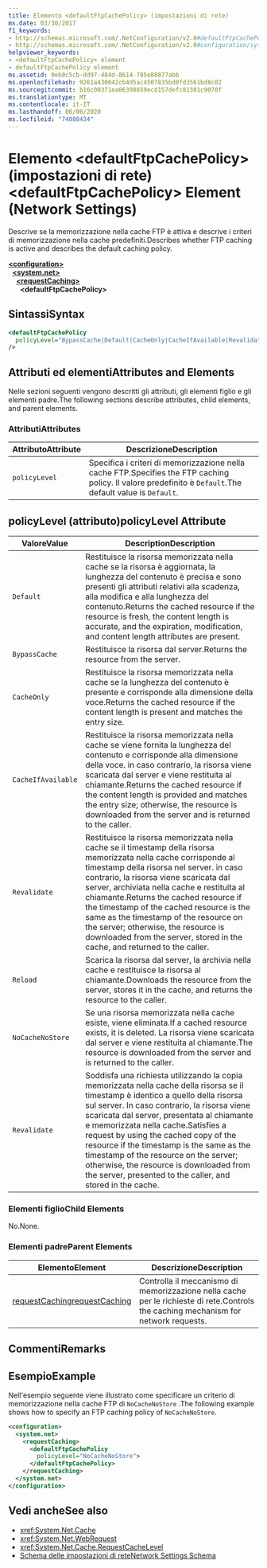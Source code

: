 ```yaml
---
title: Elemento <defaultFtpCachePolicy> (impostazioni di rete)
ms.date: 03/30/2017
f1_keywords:
- http://schemas.microsoft.com/.NetConfiguration/v2.0#defaultFtpCachePolicy
- http://schemas.microsoft.com/.NetConfiguration/v2.0#configuration/system.net/requestCaching/defaultFtpCachePolicy
helpviewer_keywords:
- <defaultFtpCachePolicy> element
- defaultFtpCachePolicy element
ms.assetid: 0eb0c5cb-dd97-484d-8614-785e88877abb
ms.openlocfilehash: 9261a430642cb4d5ac4507835bd0fd3561bd8c02
ms.sourcegitcommit: b16c00371ea06398859ecd157defc81301c9070f
ms.translationtype: MT
ms.contentlocale: it-IT
ms.lasthandoff: 06/06/2020
ms.locfileid: "74088434"
---
```

# <a name="defaultftpcachepolicy-element-network-settings"></a><span data-ttu-id="24dff-102">Elemento \<defaultFtpCachePolicy> (impostazioni di rete)</span><span class="sxs-lookup"><span data-stu-id="24dff-102">\<defaultFtpCachePolicy> Element (Network Settings)</span></span>
<span data-ttu-id="24dff-103">Descrive se la memorizzazione nella cache FTP è attiva e descrive i criteri di memorizzazione nella cache predefiniti.</span><span class="sxs-lookup"><span data-stu-id="24dff-103">Describes whether FTP caching is active and describes the default caching policy.</span></span>  

[**\<configuration>**](../configuration-element.md)\
&nbsp;&nbsp;[**\<system.net>**](system-net-element-network-settings.md)\
&nbsp;&nbsp;&nbsp;&nbsp;[**\<requestCaching>**](requestcaching-element-network-settings.md)\
&nbsp;&nbsp;&nbsp;&nbsp;&nbsp;&nbsp;**\<defaultFtpCachePolicy>**

## <a name="syntax"></a><span data-ttu-id="24dff-104">Sintassi</span><span class="sxs-lookup"><span data-stu-id="24dff-104">Syntax</span></span>  
  
```xml  
<defaultFtpCachePolicy  
  policyLevel="BypassCache|Default|CacheOnly|CacheIfAvailable|Revalidate|Reload|NoCacheNoStore|Revalidate"  
/>  
```  
  
## <a name="attributes-and-elements"></a><span data-ttu-id="24dff-105">Attributi ed elementi</span><span class="sxs-lookup"><span data-stu-id="24dff-105">Attributes and Elements</span></span>  
 <span data-ttu-id="24dff-106">Nelle sezioni seguenti vengono descritti gli attributi, gli elementi figlio e gli elementi padre.</span><span class="sxs-lookup"><span data-stu-id="24dff-106">The following sections describe attributes, child elements, and parent elements.</span></span>  
  
### <a name="attributes"></a><span data-ttu-id="24dff-107">Attributi</span><span class="sxs-lookup"><span data-stu-id="24dff-107">Attributes</span></span>  
  
|<span data-ttu-id="24dff-108">Attributo</span><span class="sxs-lookup"><span data-stu-id="24dff-108">Attribute</span></span>|<span data-ttu-id="24dff-109">Descrizione</span><span class="sxs-lookup"><span data-stu-id="24dff-109">Description</span></span>|  
|---------------|-----------------|  
|`policyLevel`|<span data-ttu-id="24dff-110">Specifica i criteri di memorizzazione nella cache FTP.</span><span class="sxs-lookup"><span data-stu-id="24dff-110">Specifies the FTP caching policy.</span></span> <span data-ttu-id="24dff-111">Il valore predefinito è `Default`.</span><span class="sxs-lookup"><span data-stu-id="24dff-111">The default value is `Default`.</span></span>|  
  
## <a name="policylevel-attribute"></a><span data-ttu-id="24dff-112">policyLevel (attributo)</span><span class="sxs-lookup"><span data-stu-id="24dff-112">policyLevel Attribute</span></span>  
  
|<span data-ttu-id="24dff-113">Valore</span><span class="sxs-lookup"><span data-stu-id="24dff-113">Value</span></span>|<span data-ttu-id="24dff-114">Description</span><span class="sxs-lookup"><span data-stu-id="24dff-114">Description</span></span>|  
|-----------|-----------------|  
|`Default`|<span data-ttu-id="24dff-115">Restituisce la risorsa memorizzata nella cache se la risorsa è aggiornata, la lunghezza del contenuto è precisa e sono presenti gli attributi relativi alla scadenza, alla modifica e alla lunghezza del contenuto.</span><span class="sxs-lookup"><span data-stu-id="24dff-115">Returns the cached resource if the resource is fresh, the content length is accurate, and the expiration, modification, and content length attributes are present.</span></span>|  
|`BypassCache`|<span data-ttu-id="24dff-116">Restituisce la risorsa dal server.</span><span class="sxs-lookup"><span data-stu-id="24dff-116">Returns the resource from the server.</span></span>|  
|`CacheOnly`|<span data-ttu-id="24dff-117">Restituisce la risorsa memorizzata nella cache se la lunghezza del contenuto è presente e corrisponde alla dimensione della voce.</span><span class="sxs-lookup"><span data-stu-id="24dff-117">Returns the cached resource if the content length is present and matches the entry size.</span></span>|  
|`CacheIfAvailable`|<span data-ttu-id="24dff-118">Restituisce la risorsa memorizzata nella cache se viene fornita la lunghezza del contenuto e corrisponde alla dimensione della voce. in caso contrario, la risorsa viene scaricata dal server e viene restituita al chiamante.</span><span class="sxs-lookup"><span data-stu-id="24dff-118">Returns the cached resource if the content length is provided and matches the entry size; otherwise, the resource is downloaded from the server and is returned to the caller.</span></span>|  
|`Revalidate`|<span data-ttu-id="24dff-119">Restituisce la risorsa memorizzata nella cache se il timestamp della risorsa memorizzata nella cache corrisponde al timestamp della risorsa nel server. in caso contrario, la risorsa viene scaricata dal server, archiviata nella cache e restituita al chiamante.</span><span class="sxs-lookup"><span data-stu-id="24dff-119">Returns the cached resource if the timestamp of the cached resource is the same as the timestamp of the resource on the server; otherwise, the resource is downloaded from the server, stored in the cache, and returned to the caller.</span></span>|  
|`Reload`|<span data-ttu-id="24dff-120">Scarica la risorsa dal server, la archivia nella cache e restituisce la risorsa al chiamante.</span><span class="sxs-lookup"><span data-stu-id="24dff-120">Downloads the resource from the server, stores it in the cache, and returns the resource to the caller.</span></span>|  
|`NoCacheNoStore`|<span data-ttu-id="24dff-121">Se una risorsa memorizzata nella cache esiste, viene eliminata.</span><span class="sxs-lookup"><span data-stu-id="24dff-121">If a cached resource exists, it is deleted.</span></span> <span data-ttu-id="24dff-122">La risorsa viene scaricata dal server e viene restituita al chiamante.</span><span class="sxs-lookup"><span data-stu-id="24dff-122">The resource is downloaded from the server and is returned to the caller.</span></span>|  
|`Revalidate`|<span data-ttu-id="24dff-123">Soddisfa una richiesta utilizzando la copia memorizzata nella cache della risorsa se il timestamp è identico a quello della risorsa sul server. In caso contrario, la risorsa viene scaricata dal server, presentata al chiamante e memorizzata nella cache.</span><span class="sxs-lookup"><span data-stu-id="24dff-123">Satisfies a request by using the cached copy of the resource if the timestamp is the same as the timestamp of the resource on the server; otherwise, the resource is downloaded from the server, presented to the caller, and stored in the cache.</span></span>|  
  
### <a name="child-elements"></a><span data-ttu-id="24dff-124">Elementi figlio</span><span class="sxs-lookup"><span data-stu-id="24dff-124">Child Elements</span></span>  
 <span data-ttu-id="24dff-125">No.</span><span class="sxs-lookup"><span data-stu-id="24dff-125">None.</span></span>  
  
### <a name="parent-elements"></a><span data-ttu-id="24dff-126">Elementi padre</span><span class="sxs-lookup"><span data-stu-id="24dff-126">Parent Elements</span></span>  
  
|<span data-ttu-id="24dff-127">Elemento</span><span class="sxs-lookup"><span data-stu-id="24dff-127">Element</span></span>|<span data-ttu-id="24dff-128">Descrizione</span><span class="sxs-lookup"><span data-stu-id="24dff-128">Description</span></span>|  
|-------------|-----------------|  
|[<span data-ttu-id="24dff-129">requestCaching</span><span class="sxs-lookup"><span data-stu-id="24dff-129">requestCaching</span></span>](requestcaching-element-network-settings.md)|<span data-ttu-id="24dff-130">Controlla il meccanismo di memorizzazione nella cache per le richieste di rete.</span><span class="sxs-lookup"><span data-stu-id="24dff-130">Controls the caching mechanism for network requests.</span></span>|  
  
## <a name="remarks"></a><span data-ttu-id="24dff-131">Commenti</span><span class="sxs-lookup"><span data-stu-id="24dff-131">Remarks</span></span>  
  
## <a name="example"></a><span data-ttu-id="24dff-132">Esempio</span><span class="sxs-lookup"><span data-stu-id="24dff-132">Example</span></span>  
 <span data-ttu-id="24dff-133">Nell'esempio seguente viene illustrato come specificare un criterio di memorizzazione nella cache FTP di `NoCacheNoStore` .</span><span class="sxs-lookup"><span data-stu-id="24dff-133">The following example shows how to specify an FTP caching policy of `NoCacheNoStore`.</span></span>  
  
```xml  
<configuration>  
  <system.net>  
    <requestCaching>  
      <defaultFtpCachePolicy  
        policyLevel="NoCacheNoStore">  
      </defaultFtpCachePolicy>  
    </requestCaching>  
  </system.net>  
</configuration>  
```  
  
## <a name="see-also"></a><span data-ttu-id="24dff-134">Vedi anche</span><span class="sxs-lookup"><span data-stu-id="24dff-134">See also</span></span>

- <xref:System.Net.Cache>
- <xref:System.Net.WebRequest>
- <xref:System.Net.Cache.RequestCacheLevel>
- [<span data-ttu-id="24dff-135">Schema delle impostazioni di rete</span><span class="sxs-lookup"><span data-stu-id="24dff-135">Network Settings Schema</span></span>](index.md)
